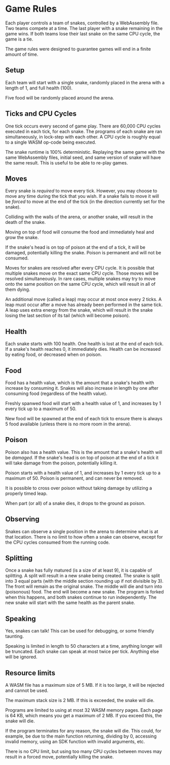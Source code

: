 # Game Rules

Each player controls a team of snakes, controlled by a WebAssembly file. Two teams compete at a time.
The last player with a snake remaining in the game wins. If both teams lose their last snake on the same CPU cycle, the game is a tie.

The game rules were designed to guarantee games will end in a finite amount of time.

## Setup

Each team will start with a single snake, randomly placed in the arena with a length of 1, and full health (100).

Five food will be randomly placed around the arena.

## Ticks and CPU Cycles

One tick occurs every second of game play. There are 60,000 CPU cycles executed in each tick, for each snake. The programs of each snake are ran simultaneously, in lock-step with each other. A CPU cycle is roughly equal to a single WASM op-code being executed.

The snake runtime is 100% deterministic. Replaying the same game with the same WebAssembly files, initial seed, and same version of snake will have the same result. This is useful to be able to re-play games.

## Moves

Every snake is _required_ to move every tick. However, you may choose to move any time during the tick that you wish. If a snake fails to move it will be _forced_ to move at the end of the tick (in the direction currently set for the snake).

Colliding with the walls of the arena, or another snake, will result in the death of the snake.

Moving on top of food will consume the food and immediately heal and grow the snake.

If the snake's head is on top of poison at the end of a tick, it will be damaged, potentially killing the snake. Poison is permanent and will not be consumed.

Moves for snakes are resolved after every CPU cycle. It is possible that multiple snakes move on the exact same CPU cycle. Those moves will be resolved simultaneously. In rare cases, multiple snakes may try to move onto the same position on the same CPU cycle, which will result in all of them dying.

An additional move (called a leap) may occur at most once every 2 ticks. A leap must occur after a move has already been performed in the same tick. A leap uses extra energy from the snake, which will result in the snake losing the last section of its tail (which will become poison).

## Health

Each snake starts with 100 health. One health is lost at the end of each tick. If a snake's health reaches 0, it immediately dies. Health can be increased by eating food, or decreased when on poison.

## Food

Food has a health value, which is the amount that a snake's health with increase by consuming it. Snakes will also increase in length by one after consuming food (regardless of the health value).

Freshly spanwed food will start with a health value of 1, and increases by 1 every tick up to a maximum of 50.

New food will be spawned at the end of each tick to ensure there is always 5 food available (unless there is no more room in the arena).

## Poison

Poison also has a health value. This is the amount that a snake's health will be _damaged_. If the snake's head is on top of poison at the end of a tick it will take damage from the poison, potentially killing it.

Poison starts with a health value of 1, and increases by 1 every tick up to a maximum of 50. Poison is permanent, and can never be removed.

It is possible to cross over poison without taking damage by utilizing a properly timed leap.

When part (or all) of a snake dies, it drops to the ground as poison.


## Observing

Snakes can observe a single position in the arena to determine what is at that location. There is no limit to how often a snake can observe, except for the CPU cycles consumed from the running code.

## Splitting

Once a snake has fully matured (is a size of at least 9), it is capable of splitting. A split will result in a new snake being created. The snake is split into 3 equal parts (with the middle section rounding up if not divisible by 3). The front will remain as the original snake. The middle will die and turn into (poisonous) food. The end will become a new snake. The program is forked when this happens, and both snakes continue to run independently. The new snake will start with the same health as the parent snake.

## Speaking

Yes, snakes can talk! This can be used for debugging, or some friendly taunting.

Speaking is limited in length to 50 characters at a time, anything longer will be truncated. Each snake can speak at most twice per tick. Anything else will be ignored.

## Resource limits

A WASM file has a maximum size of 5 MB. If it is too large, it will be rejected and cannot be used.

The maximum stack size is 2 MB. If this is exceeded, the snake will die.

Programs are limited to using at most 32 WASM memory pages. Each page is 64 KB, which means you get a maximum of 2 MB. If you exceed this, the snake will die.

If the program terminates for any reason, the snake will die. This could, for example, be due to the main function returning, dividing by 0, accessing invalid memory, using an SDK function with invalid arguments, etc.

There is no CPU limit, but using too many CPU cycles between moves may result in a forced move, potentially killing the snake. 

